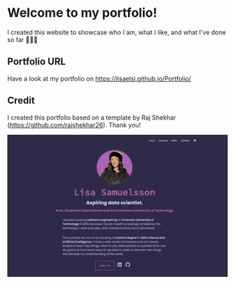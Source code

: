 # Welcome to my portfolio!

I created this website to showcase who I am, what I like, and what I've done so far 👩🏻‍💻 

## Portfolio URL 
Have a look at my portfolio on https://lisaelsi.github.io/Portfolio/ 

## Credit
I created this portfolio based on a template by Raj Shekhar (https://github.com/rajshekhar26). Thank you! 

![My Image](screenshot.png)
